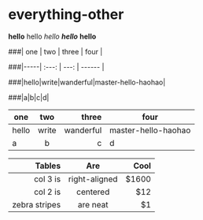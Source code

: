# everything-other

**hello** hello
*hello*
***hello***
****hello****


###| one | two |  three  | four              |

###|-----| :---: |  ---: |  ------  |

###|hello|write|wanderful|master-hello-haohao|

###|a|b|c|d|


| one | two |  three  | four              |
|-----| :---: |  ---: |  ------  |
|hello|write|wanderful|master-hello-haohao|
|a|b|c|d|


| Tables        | Are           | Cool  |
| -------------:|:-------------:| -----:|
| col 3 is      | right-aligned | $1600 |
| col 2 is      | centered      |   $12 |
| zebra stripes | are neat      |    $1 |
